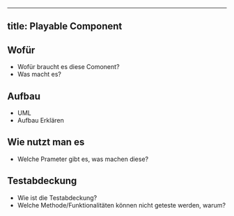 ---
title: Playable Component
 ---

## Wofür
- Wofür braucht es diese Comonent?
- Was macht es? 

## Aufbau

- UML
- Aufbau Erklären

## Wie nutzt man es
- Welche Prameter gibt es, was machen diese? 

## Testabdeckung
- Wie ist die Testabdeckung?
- Welche Methode/Funktionalitäten können nicht geteste werden, warum? 